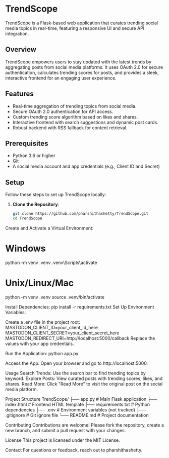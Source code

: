 # TrendScope

TrendScope is a Flask-based web application that curates trending social media topics in real-time, featuring a responsive UI and secure API integration.

## Overview

TrendScope empowers users to stay updated with the latest trends by aggregating posts from social media platforms. It uses OAuth 2.0 for secure authentication, calculates trending scores for posts, and provides a sleek, interactive frontend for an engaging user experience.

## Features

- Real-time aggregation of trending topics from social media.
- Secure OAuth 2.0 authentication for API access.
- Custom trending score algorithm based on likes and shares.
- Interactive frontend with search suggestions and dynamic post cards.
- Robust backend with RSS fallback for content retrieval.

## Prerequisites

- Python 3.6 or higher
- Git
- A social media account and app credentials (e.g., Client ID and Secret)

## Setup

Follow these steps to set up TrendScope locally:

1. **Clone the Repository**:
   ```bash
   git clone https://github.com/pharshithashetty/TrendScope.git
   cd TrendScope
Create and Activate a Virtual Environment:
# Windows
python -m venv .venv
.venv\Scripts\activate
# Unix/Linux/Mac
python -m venv .venv
source .venv/bin/activate

Install Dependencies:
pip install -r requirements.txt
Set Up Environment Variables:

Create a .env file in the project root:
MASTODON_CLIENT_ID=your_client_id_here
MASTODON_CLIENT_SECRET=your_client_secret_here
MASTODON_REDIRECT_URI=http://localhost:5000/callback
Replace the values with your app credentials.

Run the Application:
python app.py

Access the App:
Open your browser and go to http://localhost:5000.

Usage
Search Trends: Use the search bar to find trending topics by keyword.
Explore Posts: View curated posts with trending scores, likes, and shares.
Read More: Click "Read More" to visit the original post on the social media platform.

Project Structure
TrendScope/
├── app.py             # Main Flask application
├── index.html         # Frontend HTML template
├── requirements.txt   # Python dependencies
├── .env               # Environment variables (not tracked)
├── .gitignore         # Git ignore file
└── README.md          # Project documentation

Contributing
Contributions are welcome! Please fork the repository, create a new branch, and submit a pull request with your changes.

License
This project is licensed under the MIT License.

Contact
For questions or feedback, reach out to pharshithashetty.

